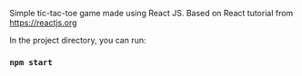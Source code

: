 Simple tic-tac-toe game made using React JS.
Based on React tutorial from https://reactjs.org

In the project directory, you can run:

### `npm start`
